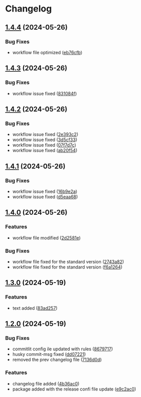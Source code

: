 # Changelog

## [1.4.4](https://github.com/sarikamahboob/frontend-boilerplate-next/compare/v1.4.3...v1.4.4) (2024-05-26)


### Bug Fixes

* workflow file optimized ([eb76cfb](https://github.com/sarikamahboob/frontend-boilerplate-next/commit/eb76cfbe69448a008f25f4589ed6b055d5ba5ec6))

## [1.4.3](https://github.com/sarikamahboob/frontend-boilerplate-next/compare/v1.4.2...v1.4.3) (2024-05-26)


### Bug Fixes

* workflow issue fixed ([831084f](https://github.com/sarikamahboob/frontend-boilerplate-next/commit/831084fbef7f176fe5153ce4c34ee371f4d4ee86))

## [1.4.2](https://github.com/sarikamahboob/frontend-boilerplate-next/compare/v1.4.1...v1.4.2) (2024-05-26)


### Bug Fixes

* workflow issue fixed ([2e393c2](https://github.com/sarikamahboob/frontend-boilerplate-next/commit/2e393c2ff0441ee467d80195924ab357da72f5ed))
* workflow issue fixed ([3d5cf33](https://github.com/sarikamahboob/frontend-boilerplate-next/commit/3d5cf337c205a3cbca0efd0d0d6cbe4823d8d08b))
* workflow issue fixed ([07f7d7c](https://github.com/sarikamahboob/frontend-boilerplate-next/commit/07f7d7c42856ee2bf4ae66c6026005f04c05097d))
* workflow issue fixed ([ab20f54](https://github.com/sarikamahboob/frontend-boilerplate-next/commit/ab20f54fa5cf29d68970c239a65607289a0daddf))

## [1.4.1](https://github.com/sarikamahboob/frontend-boilerplate-next/compare/v1.4.0...v1.4.1) (2024-05-26)


### Bug Fixes

* workflow issue fixed ([16b9e2a](https://github.com/sarikamahboob/frontend-boilerplate-next/commit/16b9e2a236470319c5e9183b0e45536d9fc08c3d))
* workflow issue fixed ([d5eaa68](https://github.com/sarikamahboob/frontend-boilerplate-next/commit/d5eaa683e232b948e60c6576d7ac326ed2a48960))

## [1.4.0](https://github.com/sarikamahboob/frontend-boilerplate-next/compare/v1.3.0...v1.4.0) (2024-05-26)


### Features

* workflow file modified ([2d2581e](https://github.com/sarikamahboob/frontend-boilerplate-next/commit/2d2581ec2dcad745e6f935445142c3b3257abccd))


### Bug Fixes

* workflow file fixed for the standard version ([2743a82](https://github.com/sarikamahboob/frontend-boilerplate-next/commit/2743a82e1aa39c1bbd3cf068938d448ab174f069))
* workflow file fixed for the standard version ([f6a1264](https://github.com/sarikamahboob/frontend-boilerplate-next/commit/f6a126443f4350eba3da53e3475df80b7424fc08))

## [1.3.0](https://github.com/sarikamahboob/frontend-boilerplate-next/compare/v1.2.0...v1.3.0) (2024-05-19)


### Features

* text added ([83ad257](https://github.com/sarikamahboob/frontend-boilerplate-next/commit/83ad25715269779a64c9e85954aae4d3ca3bd520))

## [1.2.0](https://github.com/sarikamahboob/frontend-boilerplate-next/compare/v1.1.1...v1.2.0) (2024-05-19)


### Bug Fixes

* commitlit config ile updated with rules ([8679717](https://github.com/sarikamahboob/frontend-boilerplate-next/commit/867971749c7cf2d27441312a0e62f5b7eb2152e4))
* husky commit-msg fixed ([dd07221](https://github.com/sarikamahboob/frontend-boilerplate-next/commit/dd07221585d750c1ef59a11e05e8f8f4b5055218))
* removed the prev changelog file ([7136d0d](https://github.com/sarikamahboob/frontend-boilerplate-next/commit/7136d0d296de8025ccc46a3e72c84b15be766e45))


### Features

* changelog file added ([4b36ac0](https://github.com/sarikamahboob/frontend-boilerplate-next/commit/4b36ac0b265ff346cc086c145e25ef188e9e3d6f))
* package added with the release confi file update ([e9c2ac0](https://github.com/sarikamahboob/frontend-boilerplate-next/commit/e9c2ac003295b07f57698934f0d09a03dfeac967))
